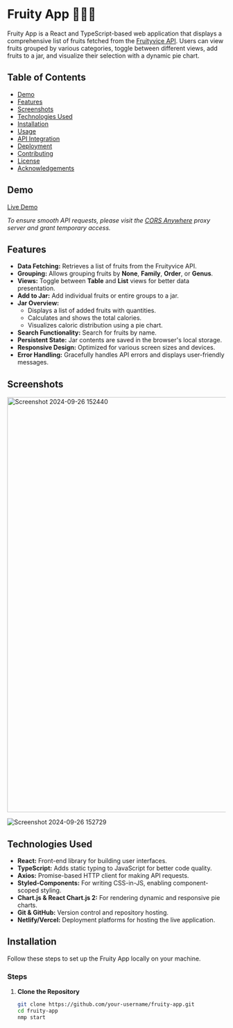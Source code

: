 # Fruity App 🍓🍌🍎

Fruity App is a React and TypeScript-based web application that displays a comprehensive list of fruits fetched from the [Fruityvice API](https://www.fruityvice.com/doc/index.html#api-GET). Users can view fruits grouped by various categories, toggle between different views, add fruits to a jar, and visualize their selection with a dynamic pie chart.

## Table of Contents

- [Demo](#demo)
- [Features](#features)
- [Screenshots](#screenshots)
- [Technologies Used](#technologies-used)
- [Installation](#installation)
- [Usage](#usage)
- [API Integration](#api-integration)
- [Deployment](#deployment)
- [Contributing](#contributing)
- [License](#license)
- [Acknowledgements](#acknowledgements)

## Demo


[Live Demo](https://66f56c7519b2c004b5333b4b--mellow-frangollo-d39e45.netlify.app/)

*To ensure smooth API requests, please visit the [CORS Anywhere](https://cors-anywhere.herokuapp.com/corsdemo) proxy server and grant temporary access.*

## Features

- **Data Fetching:** Retrieves a list of fruits from the Fruityvice API.
- **Grouping:** Allows grouping fruits by **None**, **Family**, **Order**, or **Genus**.
- **Views:** Toggle between **Table** and **List** views for better data presentation.
- **Add to Jar:** Add individual fruits or entire groups to a jar.
- **Jar Overview:**
  - Displays a list of added fruits with quantities.
  - Calculates and shows the total calories.
  - Visualizes caloric distribution using a pie chart.
- **Search Functionality:** Search for fruits by name.
- **Persistent State:** Jar contents are saved in the browser's local storage.
- **Responsive Design:** Optimized for various screen sizes and devices.
- **Error Handling:** Gracefully handles API errors and displays user-friendly messages.

## Screenshots



<img width="955" alt="Screenshot 2024-09-26 152440" src="https://github.com/user-attachments/assets/e42b480e-2db1-428c-9fa8-9b5f1b2bb6d6">



![Screenshot 2024-09-26 152729](https://github.com/user-attachments/assets/702d193e-18fd-41db-ab57-b05622654fdc)

## Technologies Used

- **React:** Front-end library for building user interfaces.
- **TypeScript:** Adds static typing to JavaScript for better code quality.
- **Axios:** Promise-based HTTP client for making API requests.
- **Styled-Components:** For writing CSS-in-JS, enabling component-scoped styling.
- **Chart.js & React Chart.js 2:** For rendering dynamic and responsive pie charts.
- **Git & GitHub:** Version control and repository hosting.
- **Netlify/Vercel:** Deployment platforms for hosting the live application.

## Installation

Follow these steps to set up the Fruity App locally on your machine.


### Steps

1. **Clone the Repository**

   ```bash
   git clone https://github.com/your-username/fruity-app.git
   cd fruity-app
   nmp start
